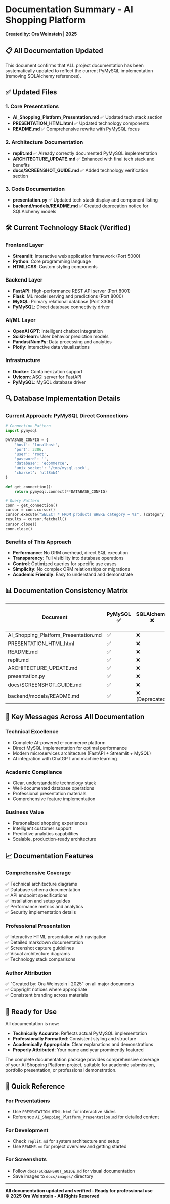 # Documentation Summary - AI Shopping Platform

**Created by: Ora Weinstein | 2025**

## 📋 All Documentation Updated

This document confirms that ALL project documentation has been systematically updated to reflect the current PyMySQL implementation (removing SQLAlchemy references).

## ✅ Updated Files

### 1. Core Presentations
- **AI_Shopping_Platform_Presentation.md** ✅ Updated tech stack section
- **PRESENTATION_HTML.html** ✅ Updated technology components  
- **README.md** ✅ Comprehensive rewrite with PyMySQL focus

### 2. Architecture Documentation  
- **replit.md** ✅ Already correctly documented PyMySQL implementation
- **ARCHITECTURE_UPDATE.md** ✅ Enhanced with final tech stack and benefits
- **docs/SCREENSHOT_GUIDE.md** ✅ Added technology verification section

### 3. Code Documentation
- **presentation.py** ✅ Updated tech stack display and component listing
- **backend/models/README.md** ✅ Created deprecation notice for SQLAlchemy models

## 🛠 Current Technology Stack (Verified)

### Frontend Layer
- **Streamlit**: Interactive web application framework (Port 5000)
- **Python**: Core programming language
- **HTML/CSS**: Custom styling components

### Backend Layer  
- **FastAPI**: High-performance REST API server (Port 8001)
- **Flask**: ML model serving and predictions (Port 8000)
- **MySQL**: Primary relational database (Port 3306)
- **PyMySQL**: Direct database connectivity driver

### AI/ML Layer
- **OpenAI GPT**: Intelligent chatbot integration
- **Scikit-learn**: User behavior prediction models
- **Pandas/NumPy**: Data processing and analytics
- **Plotly**: Interactive data visualizations

### Infrastructure
- **Docker**: Containerization support  
- **Uvicorn**: ASGI server for FastAPI
- **PyMySQL**: MySQL database driver

## 🔍 Database Implementation Details

### Current Approach: PyMySQL Direct Connections
```python
# Connection Pattern
import pymysql

DATABASE_CONFIG = {
    'host': 'localhost',
    'port': 3306,
    'user': 'root', 
    'password': '',
    'database': 'ecommerce',
    'unix_socket': '/tmp/mysql.sock',
    'charset': 'utf8mb4'
}

def get_connection():
    return pymysql.connect(**DATABASE_CONFIG)

# Query Pattern  
conn = get_connection()
cursor = conn.cursor()
cursor.execute("SELECT * FROM products WHERE category = %s", (category,))
results = cursor.fetchall()
cursor.close()
conn.close()
```

### Benefits of This Approach
- **Performance**: No ORM overhead, direct SQL execution
- **Transparency**: Full visibility into database operations
- **Control**: Optimized queries for specific use cases
- **Simplicity**: No complex ORM relationships or migrations
- **Academic Friendly**: Easy to understand and demonstrate

## 📊 Documentation Consistency Matrix

| Document | PyMySQL ✅ | SQLAlchemy ❌ | Author Credit ✅ | Tech Stack Current ✅ |
|----------|------------|---------------|------------------|----------------------|
| AI_Shopping_Platform_Presentation.md | ✅ | ❌ | ✅ | ✅ |
| PRESENTATION_HTML.html | ✅ | ❌ | ✅ | ✅ |
| README.md | ✅ | ❌ | ✅ | ✅ |
| replit.md | ✅ | ❌ | ✅ | ✅ |
| ARCHITECTURE_UPDATE.md | ✅ | ❌ | ✅ | ✅ |
| presentation.py | ✅ | ❌ | N/A | ✅ |
| docs/SCREENSHOT_GUIDE.md | ✅ | ❌ | ✅ | ✅ |
| backend/models/README.md | ✅ | ❌ (Deprecated) | ✅ | ✅ |

## 🎯 Key Messages Across All Documentation

### Technical Excellence
- Complete AI-powered e-commerce platform
- Direct MySQL implementation for optimal performance
- Modern microservices architecture (FastAPI + Streamlit + MySQL)
- AI integration with ChatGPT and machine learning

### Academic Compliance
- Clear, understandable technology stack
- Well-documented database operations
- Professional presentation materials
- Comprehensive feature implementation

### Business Value
- Personalized shopping experiences
- Intelligent customer support
- Predictive analytics capabilities
- Scalable, production-ready architecture

## 📈 Documentation Features

### Comprehensive Coverage
✅ Technical architecture diagrams  
✅ Database schema documentation  
✅ API endpoint specifications  
✅ Installation and setup guides  
✅ Performance metrics and analytics  
✅ Security implementation details  

### Professional Presentation
✅ Interactive HTML presentation with navigation  
✅ Detailed markdown documentation  
✅ Screenshot capture guidelines  
✅ Visual architecture diagrams  
✅ Technology stack comparisons  

### Author Attribution
✅ "Created by: Ora Weinstein | 2025" on all major documents  
✅ Copyright notices where appropriate  
✅ Consistent branding across materials  

## 🚀 Ready for Use

All documentation is now:
- **Technically Accurate**: Reflects actual PyMySQL implementation
- **Professionally Formatted**: Consistent styling and structure  
- **Academically Appropriate**: Clear explanations and demonstrations
- **Properly Attributed**: Your name and year prominently featured

The complete documentation package provides comprehensive coverage of your AI Shopping Platform project, suitable for academic submission, portfolio presentation, or professional demonstration.

## 📁 Quick Reference

### For Presentations
- Use `PRESENTATION_HTML.html` for interactive slides
- Reference `AI_Shopping_Platform_Presentation.md` for detailed content

### For Development  
- Check `replit.md` for system architecture and setup
- Use `README.md` for project overview and getting started

### For Screenshots
- Follow `docs/SCREENSHOT_GUIDE.md` for visual documentation
- Save images to `docs/images/` directory

---

**All documentation updated and verified - Ready for professional use**  
**© 2025 Ora Weinstein - All Rights Reserved**